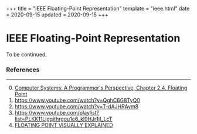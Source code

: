 +++
title = "IEEE Floating-Point Representation"
template = "ieee.html"
date = 2020-09-15
updated = 2020-09-15
+++

# IEEE Floating-Point Representation

To be continued.

### References
---
0. [Computer Systems: A Programmer's Perspective, Chapter 2.4, Floating Point](http://csapp.cs.cmu.edu/3e)
1. https://www.youtube.com/watch?v=QghC6G8TyQ0
2. https://www.youtube.com/watch?v=T-dAJHRAym8
3. https://www.youtube.com/playlist?list=PLKK11Ligqithrgou1e6_kl9HJr1jI_LcT
4. [FLOATING POINT VISUALLY EXPLAINED](https://fabiensanglard.net/floating_point_visually_explained/#footnote_2)
